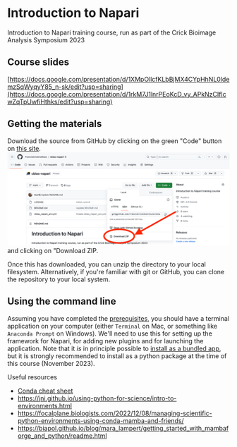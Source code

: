 # Introduction to Napari
Introduction to Napari training course, run as part of the Crick Bioimage Analysis Symposium 2023

## Course slides
[https://docs.google.com/presentation/d/1XMpOllcfKLbBjMX4CYpHhNL0ldemzSqWyqyY85_n-sk/edit?usp=sharing](https://docs.google.com/presentation/d/1rkM7J1lnrPEoKcD_vy_APkNzCIflcwZqTpUwfiHthks/edit?usp=sharing)

## Getting the materials
Download the source from GitHub by clicking on the green "Code" button on [this site](https://github.com/FrancisCrickInstitute/cbias-napari).
![How to download materials](images/download.png "How to download materials") and clicking on "Download ZIP.

Once this has downloaded, you can unzip the directory to your local filesystem. Alternatively, if you're familiar with git or GitHub, you can clone the repository to your local system.

## Using the command line
Assuming you have completed the [prerequisites](Prerequisites/PREREQUISITES.md), you should have a terminal application on your computer (either `Terminal` on Mac, or something like `Anaconda Prompt` on Windows). We'll need to use this for setting up the framework for Napari, for adding new plugins and for launching the application. Note that it _is_ in principle possible to [install as a bundled app](https://napari.org/stable/tutorials/fundamentals/installation.html#install-as-a-bundled-app), but it is strongly recommended to install as a python package at the time of this course (November 2023).

<!--- ## Creating the conda environment
To install the example conda environment run this in a terminal. If you don't have conda installed, you can obtain it here with [miniconda](https://docs.conda.io/projects/miniconda/en/latest/index.html).

`conda env create -f cbias_napari_env.yml`

This will build a conda environment with the plugins used in the demonstration. You only need to do this once, and the environment will be stored on your system ready to be activated whenever you need it. This step can take a while, so be patient!

This conda environment can be activated in a terminal with

`conda activate cbias_napari_env`

and from here you can simply type napari in the command line terminal to launch the viewer (it can take a little while first time).--->

Useful resources
* [Conda cheat sheet](https://docs.conda.io/projects/conda/en/4.6.0/_downloads/52a95608c49671267e40c689e0bc00ca/conda-cheatsheet.pdf)
* https://jni.github.io/using-python-for-science/intro-to-environments.html
* https://focalplane.biologists.com/2022/12/08/managing-scientific-python-environments-using-conda-mamba-and-friends/
* https://biapol.github.io/blog/mara_lampert/getting_started_with_mambaforge_and_python/readme.html


